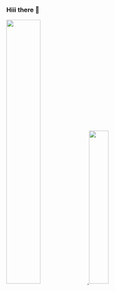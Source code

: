 ### Hiii there 👋
<a href="s">
  <img src="https://github-readme-stats.vercel.app/api?username=Knjnk&theme=tokyonight&show_icons=true" width="42%" />
</a>
<a href="s">
  <img src="https://github-readme-stats.vercel.app/api/top-langs/?username=Knjnk&exclude_repo=Knjnk.github.io&layout=compact&theme=tokyonight" width="32%"/>
</a>
<!--
**Knjnk/Knjnk** is a ✨ _special_ ✨ repository because its `README.md` (this file) appears on your GitHub profile.

Here are some ideas to get you started:

- 🔭 I’m currently working on ...
- 🌱 I’m currently learning ...
- 👯 I’m looking to collaborate on ...
- 🤔 I’m looking for help with ...
- 💬 Ask me about ...
- 📫 How to reach me: ...
- 😄 Pronouns: ...
- ⚡ Fun fact: ...
-->
